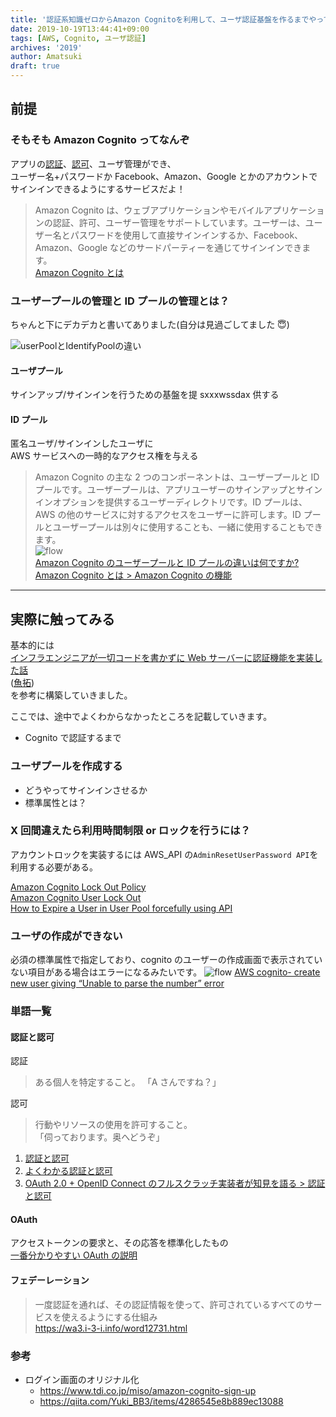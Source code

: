 ```yaml
---
title: '認証系知識ゼロからAmazon Cognitoを利用して、ユーザ認証基盤を作るまでやってみた'
date: 2019-10-19T13:44:41+09:00
tags: [AWS, Cognito, ユーザ認証]
archives: '2019'
author: Amatsuki
draft: true
---
```


## 前提

### そもそも Amazon Cognito ってなんぞ

アプリの[認証](##認証と認可)、[認可](#認証と認可)、ユーザ管理ができ、  
ユーザー名+パスワードか Facebook、Amazon、Google とかのアカウントでサインインできるようにするサービスだよ！

> Amazon Cognito は、ウェブアプリケーションやモバイルアプリケーションの認証、許可、ユーザー管理をサポートしています。ユーザーは、ユーザー名とパスワードを使用して直接サインインするか、Facebook、Amazon、Google などのサードパーティーを通じてサインインできます。  
> [Amazon Cognito とは](https://docs.aws.amazon.com/ja_jp/cognito/latest/developerguide/what-is-amazon-cognito.html)

### ユーザープールの管理と ID プールの管理とは？

ちゃんと下にデカデカと書いてありました(自分は見過ごしてました 😇)

![userPoolとIdentifyPoolの違い](/resources/try-cognito-zero-start/what-is-userpool-identitypool.png)

#### ユーザプール

サインアップ/サインインを行うための基盤を提 sxxxwssdax 供する

#### ID プール

匿名ユーザ/サインインしたユーザに  
AWS サービスへの一時的なアクセス権を与える

> Amazon Cognito の主な 2 つのコンポーネントは、ユーザープールと ID プールです。ユーザープールは、アプリユーザーのサインアップとサインインオプションを提供するユーザーディレクトリです。ID プールは、AWS の他のサービスに対するアクセスをユーザーに許可します。ID プールとユーザープールは別々に使用することも、一緒に使用することもできます。  
> ![flow](/resources/try-cognito-zero-start/cognito-userpool-identitypool-flow.png)  
> [Amazon Cognito のユーザープールと ID プールの違いは何ですか?](https://aws.amazon.com/jp/premiumsupport/knowledge-center/cognito-user-pools-identity-pools/)  
> [Amazon Cognito とは > Amazon Cognito の機能](https://docs.aws.amazon.com/ja_jp/cognito/latest/developerguide/what-is-amazon-cognito.html#feature-overview)

---

## 実際に触ってみる

基本的には  
[インフラエンジニアが一切コードを書かずに Web サーバーに認証機能を実装した話](https://dev.classmethod.jp/cloked/alb-cognito-user-pool/)  
([魚拓](https://megalodon.jp/2019-1020-1537-54/https://dev.classmethod.jp:443/cloud/alb-cognito-user-pool/))  
を参考に構築していきました。

ここでは、途中でよくわからなかったところを記載していきます。

- Cognito で認証するまで

### ユーザプールを作成する

- どうやってサインインさせるか
- 標準属性とは？

### X 回間違えたら利用時間制限 or ロックを行うには？

アカウントロックを実装するには AWS_API の`AdminResetUserPassword API`を利用する必要がある。

[Amazon Cognito Lock Out Policy](https://forums.aws.amazon.com/thread.jspa?threadID=238535)  
[Amazon Cognito User Lock Out](https://forums.aws.amazon.com/thread.jspa?messageID=871010&##871010)  
[How to Expire a User in User Pool forcefully using API](https://forums.aws.amazon.com/thread.jspa?messageID=895756&#895756)

### ユーザの作成ができない

必須の標準属性で指定しており、cognito のユーザーの作成画面で表示されていない項目がある場合はエラーになるみたいです。
![flow](/resources/try-cognito-zero-start/user-create-modal.png)
[AWS cognito- create new user giving “Unable to parse the number” error](https://stackoverflow.com/questions/53719173/aws-cognito-create-new-user-giving-unable-to-parse-the-number-error)

### 単語一覧

#### 認証と認可

認証

> ある個人を特定すること。
> 「A さんですね？」

認可

> 行動やリソースの使用を許可すること。  
> 「伺っております。奥へどうぞ」

1. [認証と認可](https://qiita.com/wingsys/items/44b45e1a286f2d4c3a29)
2. [よくわかる認証と認可](https://dev.classmethod.jp/security/authentication-and-authorization/)
3. [OAuth 2.0 + OpenID Connect のフルスクラッチ実装者が知見を語る > 認証と認可](https://qiita.com/TakahikoKawasaki/items/f2a0d25a4f05790b3baa#%E8%AA%8D%E8%A8%BC%E3%81%A8%E8%AA%8D%E5%8F%AF)

#### OAuth

アクセストークンの要求と、その応答を標準化したもの  
[一番分かりやすい OAuth の説明
](https://qiita.com/TakahikoKawasaki/items/e37caf50776e00e733be)

#### フェデーレーション

> 一度認証を通れば、その認証情報を使って、許可されているすべてのサービスを使えるようにする仕組み  
> https://wa3.i-3-i.info/word12731.html

### 参考

- ログイン画面のオリジナル化
  - https://www.tdi.co.jp/miso/amazon-cognito-sign-up
  - https://qiita.com/Yuki_BB3/items/4286545e8b889ec13088
